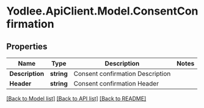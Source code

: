 # Yodlee.ApiClient.Model.ConsentConfirmation

## Properties

Name | Type | Description | Notes
------------ | ------------- | ------------- | -------------
**Description** | **string** | Consent confirmation Description | 
**Header** | **string** | Consent confirmation Header | 

[[Back to Model list]](../README.md#documentation-for-models) [[Back to API list]](../README.md#documentation-for-api-endpoints) [[Back to README]](../README.md)

